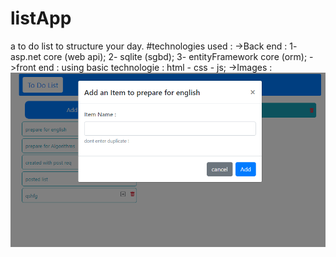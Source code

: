 # listApp
a to do list to structure your day. 
#technologies used :
  ->Back end :
      1- asp.net core (web api);
      2- sqlite (sgbd);
      3- entityFramework core (orm);
  ->front end :
      using basic technologie : html - css - js;
 ->Images :
 ![alt text](https://github.com/medfata/listApp/blob/main/images/addingItem.PNG)
